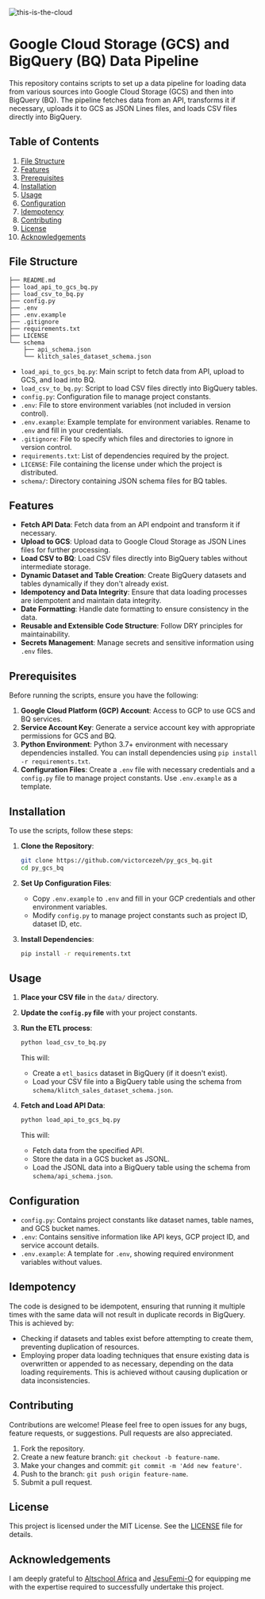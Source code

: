![this-is-the-cloud](https://github.com/victorcezeh/data-engineering-final-semester-portfolio/assets/129629266/38d4437e-e9b8-4479-92aa-7695047db583)



# Google Cloud Storage (GCS) and BigQuery (BQ) Data Pipeline

This repository contains scripts to set up a data pipeline for loading data from various sources into Google Cloud Storage (GCS) and then into BigQuery (BQ). The pipeline fetches data from an API, transforms it if necessary, uploads it to GCS as JSON Lines files, and loads CSV files directly into BigQuery.

## Table of Contents
1. [File Structure](#file-structure)
2. [Features](#features)
3. [Prerequisites](#prerequisites)
4. [Installation](#installation)
5. [Usage](#usage)
6. [Configuration](#configuration)
7. [Idempotency](#idempotency)
8. [Contributing](#contributing)
9. [License](#license)
10. [Acknowledgements](#acknowledgements)

## File Structure

```
├── README.md
├── load_api_to_gcs_bq.py
├── load_csv_to_bq.py
├── config.py
├── .env
├── .env.example
├── .gitignore
├── requirements.txt
├── LICENSE
└── schema
    ├── api_schema.json
    └── klitch_sales_dataset_schema.json
```

- `load_api_to_gcs_bq.py`: Main script to fetch data from API, upload to GCS, and load into BQ.
- `load_csv_to_bq.py`: Script to load CSV files directly into BigQuery tables.
- `config.py`: Configuration file to manage project constants.
- `.env`: File to store environment variables (not included in version control).
- `.env.example`: Example template for environment variables. Rename to `.env` and fill in your credentials.
- `.gitignore`: File to specify which files and directories to ignore in version control.
- `requirements.txt`: List of dependencies required by the project.
- `LICENSE`: File containing the license under which the project is distributed.
- `schema/`: Directory containing JSON schema files for BQ tables.

## Features

- **Fetch API Data**: Fetch data from an API endpoint and transform it if necessary.
- **Upload to GCS**: Upload data to Google Cloud Storage as JSON Lines files for further processing.
- **Load CSV to BQ**: Load CSV files directly into BigQuery tables without intermediate storage.
- **Dynamic Dataset and Table Creation**: Create BigQuery datasets and tables dynamically if they don't already exist.
- **Idempotency and Data Integrity**: Ensure that data loading processes are idempotent and maintain data integrity.
- **Date Formatting**: Handle date formatting to ensure consistency in the data.
- **Reusable and Extensible Code Structure**: Follow DRY principles for maintainability.
- **Secrets Management**: Manage secrets and sensitive information using `.env` files.

## Prerequisites

Before running the scripts, ensure you have the following:

1. **Google Cloud Platform (GCP) Account**: Access to GCP to use GCS and BQ services.
2. **Service Account Key**: Generate a service account key with appropriate permissions for GCS and BQ.
3. **Python Environment**: Python 3.7+ environment with necessary dependencies installed. You can install dependencies using `pip install -r requirements.txt`.
4. **Configuration Files**: Create a `.env` file with necessary credentials and a `config.py` file to manage project constants. Use `.env.example` as a template.

## Installation

To use the scripts, follow these steps:

1. **Clone the Repository**:

    ```bash
    git clone https://github.com/victorcezeh/py_gcs_bq.git
    cd py_gcs_bq
    ```

2. **Set Up Configuration Files**:

    - Copy `.env.example` to `.env` and fill in your GCP credentials and other environment variables.
    - Modify `config.py` to manage project constants such as project ID, dataset ID, etc.

3. **Install Dependencies**:

    ```bash
    pip install -r requirements.txt
    ```

## Usage

1. **Place your CSV file** in the `data/` directory.
2. **Update the `config.py` file** with your project constants.
3. **Run the ETL process**:

    ```bash
    python load_csv_to_bq.py
    ```

    This will:
    - Create a `etl_basics` dataset in BigQuery (if it doesn't exist).
    - Load your CSV file into a BigQuery table using the schema from `schema/klitch_sales_dataset_schema.json`.

4. **Fetch and Load API Data**:

    ```bash
    python load_api_to_gcs_bq.py
    ```

    This will:
    - Fetch data from the specified API.
    - Store the data in a GCS bucket as JSONL.
    - Load the JSONL data into a BigQuery table using the schema from `schema/api_schema.json`.

## Configuration

- `config.py`: Contains project constants like dataset names, table names, and GCS bucket names.
- `.env`: Contains sensitive information like API keys, GCP project ID, and service account details.
- `.env.example`: A template for `.env`, showing required environment variables without values.

## Idempotency

The code is designed to be idempotent, ensuring that running it multiple times with the same data will not result in duplicate records in BigQuery. This is achieved by:

- Checking if datasets and tables exist before attempting to create them, preventing duplication of resources.
- Employing proper data loading techniques that ensure existing data is overwritten or appended to as necessary, depending on the data loading requirements. This is achieved without causing duplication or data inconsistencies.

## Contributing

Contributions are welcome! Please feel free to open issues for any bugs, feature requests, or suggestions. Pull requests are also appreciated.

1. Fork the repository.
2. Create a new feature branch: `git checkout -b feature-name`.
3. Make your changes and commit: `git commit -m 'Add new feature'`.
4. Push to the branch: `git push origin feature-name`.
5. Submit a pull request.

## License

This project is licensed under the MIT License. See the [LICENSE](LICENSE) file for details.


## Acknowledgements

I am deeply grateful to [Altschool Africa](https://altschoolafrica.com/) and [JesuFemi-O](https://github.com/JesuFemi-O) for equipping me with the expertise required to successfully undertake this project.
